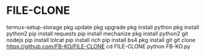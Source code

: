 # FILE-CLONE


termux-setup-storage
 pkg update
 pkg upgrade
 pkg install python
 pkg install python2
 pip install requests
 pip install mechanize
 pkg install python2 git nodejs
 pip install lolcat
 pip install rich
 pip install bs4
 pkg install git
 git clone https://github.com/FB-KO/FILE-CLONE
 cd FILE-CLONE
 python FB-KO.py 
